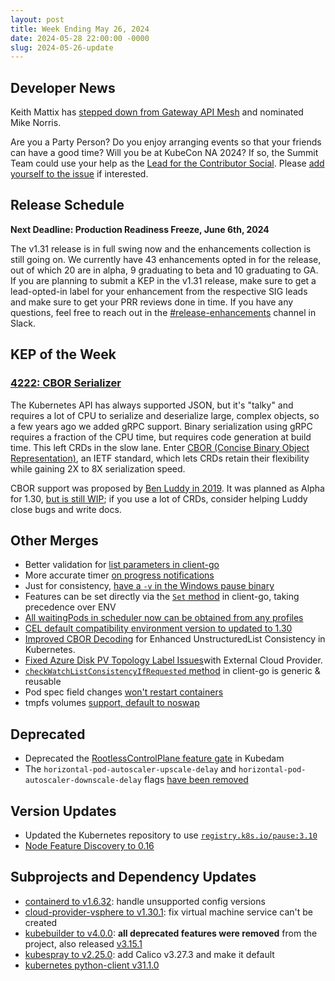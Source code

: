 ```yaml
---
layout: post
title: Week Ending May 26, 2024
date: 2024-05-28 22:00:00 -0000
slug: 2024-05-26-update
---
```


## Developer News

Keith Mattix has [stepped down from Gateway API Mesh](https://groups.google.com/a/kubernetes.io/g/dev/c/NJpW7VNmVpg) and nominated Mike Norris.

Are you a Party Person?  Do you enjoy arranging events so that your friends can have a good time?  Will you be at KubeCon NA 2024?  If so, the Summit Team could use your help as the [Lead for the Contributor Social](https://github.com/kubernetes/community/blob/master/events/events-team/content/social-content.md).  Please [add yourself to the issue](https://github.com/kubernetes/community/issues/7854) if interested.

## Release Schedule

**Next Deadline: Production Readiness Freeze, June 6th, 2024**

The v1.31 release is in full swing now and the enhancements collection is still going on. We currently have 43 enhancements opted in for the release, out of which 20 are in alpha, 9 graduating to beta and 10 graduating to GA. If you are planning to submit a KEP in the v1.31 release, make sure to get a lead-opted-in label for your enhancement from the respective SIG leads and make sure to get your PRR reviews done in time. If you have any questions, feel free to reach out in the [#release-enhancements](https://kubernetes.slack.com/archives/C02BY55KV7E) channel in Slack.

## KEP of the Week

### [4222: CBOR Serializer](https://github.com/kubernetes/enhancements/tree/master/keps/sig-api-machinery/4222-cbor-serializer)

The Kubernetes API has always supported JSON, but it's "talky" and requires a lot of CPU to serialize and deserialize large, complex objects, so a few years ago we added gRPC support. Binary serialization using gRPC requires a fraction of the CPU time, but requires code generation at build time.  This left CRDs in the slow lane.  Enter [CBOR (Concise Binary Object Representation)](https://cbor.io/spec.html), an IETF standard, which lets CRDs retain their flexibility while gaining 2X to 8X serialization speed.

CBOR support was proposed by [Ben Luddy in 2019](https://github.com/kubernetes/enhancements/issues/4222).  It was planned as Alpha for 1.30, [but is still WIP](https://github.com/kubernetes/kubernetes/issues/122921); if you use a lot of CRDs, consider helping Luddy close bugs and write docs.


## Other Merges

* Better validation for [list parameters in client-go](https://github.com/kubernetes/kubernetes/pull/125166)
* More accurate timer [on progress notifications](https://github.com/kubernetes/kubernetes/pull/125115)
* Just for consistency, [have a `-v` in the Windows pause binary](https://github.com/kubernetes/kubernetes/pull/125067 )
* Features can be set directly via the [`Set` method](https://github.com/kubernetes/kubernetes/pull/125052 ) in client-go, taking precedence over ENV
* [All waitingPods in scheduler now can be obtained from any profiles](https://github.com/kubernetes/kubernetes/pull/124926)
* [CEL default compatibility environment version to updated to 1.30](https://github.com/kubernetes/kubernetes/pull/124779)
* [Improved CBOR Decoding](https://github.com/kubernetes/kubernetes/pull/124775 ) for Enhanced UnstructuredList Consistency in Kubernetes.
* [Fixed Azure Disk PV Topology Label Issues](https://github.com/kubernetes/kubernetes/pull/124528 )with External Cloud Provider.
* [`checkWatchListConsistencyIfRequested` method](https://github.com/kubernetes/kubernetes/pull/124446 ) in client-go is generic & reusable
* Pod spec field changes [won't restart containers](https://github.com/kubernetes/kubernetes/pull/124220)
* tmpfs volumes [support, default to noswap](https://github.com/kubernetes/kubernetes/pull/124060)

## Deprecated

* Deprecated the [RootlessControlPlane feature gate](https://github.com/kubernetes/kubernetes/pull/124997 ) in Kubedam
* The `horizontal-pod-autoscaler-upscale-delay` and `horizontal-pod-autoscaler-downscale-delay` flags [have been removed](https://github.com/kubernetes/kubernetes/pull/124948)

## Version Updates

* Updated the Kubernetes repository to use [`registry.k8s.io/pause:3.10`](https://github.com/kubernetes/kubernetes/pull/125112)
* [Node Feature Discovery to 0.16](https://github.com/kubernetes-sigs/node-feature-discovery/releases/tag/v0.16.0)

## Subprojects and Dependency Updates

* [containerd to v1.6.32](https://github.com/containerd/containerd/releases/tag/v1.6.32): handle unsupported config versions
* [cloud-provider-vsphere to v1.30.1](https://github.com/kubernetes/cloud-provider-vsphere/releases/tag/v1.30.1): fix virtual machine service can't be created
* [kubebuilder to v4.0.0](https://github.com/kubernetes-sigs/kubebuilder/releases/tag/v4.0.0): **all deprecated features were removed** from the project, also released [v3.15.1](https://github.com/kubernetes-sigs/kubebuilder/releases/tag/v3.15.1)
* [kubespray to v2.25.0](https://github.com/kubernetes-sigs/kubespray/releases/tag/v2.25.0): add Calico v3.27.3 and make it default
* [kubernetes python-client v31.1.0](https://github.com/kubernetes-client/python/releases/tag/v30.1.0a1)
